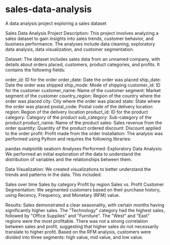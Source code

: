 # sales-data-analysis
A data analysis project exploring a sales dataset

Sales Data Analysis
Project Description:
This project involves analyzing a sales dataset to gain insights into sales trends, customer behavior, and business performance. The analyses include data cleaning, exploratory data analysis, data visualization, and customer segmentation.

Dataset:
The dataset includes sales data from an unnamed company, with details about orders placed, customers, product categories, and profits. It contains the following fields:

order_id: ID for the order
order_date: Date the order was placed
ship_date: Date the order was shipped
ship_mode: Mode of shipping
customer_id: ID for the customer
customer_name: Name of the customer
segment: Market segment of the customer
country_region: Region of the country where the order was placed
city: City where the order was placed
state: State where the order was placed
postal_code: Postal code of the delivery location
region: Region of the delivery location
product_id: ID for the product
category: Category of the product
sub_category: Sub-category of the product
product_name: Name of the product
sales: Sales revenue from the order
quantity: Quantity of the product ordered
discount: Discount applied to the order
profit: Profit made from the order
Installation:
The analysis was performed using Python and requires the following libraries:

pandas
matplotlib
seaborn
Analyses Performed:
Exploratory Data Analysis: We performed an initial exploration of the data to understand the distribution of variables and the relationships between them.

Data Visualization: We created visualizations to better understand the trends and patterns in the data. This included:

Sales over time
Sales by category
Profit by region
Sales vs. Profit
Customer Segmentation: We segmented customers based on their purchase history, using Recency, Frequency, and Monetary (RFM) value.

Results:
Sales demonstrated a clear seasonality, with certain months having significantly higher sales.
The "Technology" category had the highest sales, followed by "Office Supplies" and "Furniture".
The "West" and "East" regions were the most profitable.
There was not a strong correlation between sales and profit, suggesting that higher sales do not necessarily translate to higher profit.
Based on the RFM analysis, customers were divided into three segments: high value, mid value, and low value.
